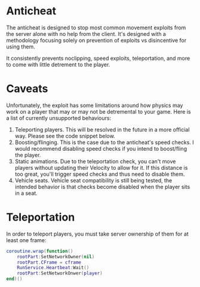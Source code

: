 # Anticheat
The anticheat is designed to stop most common movement exploits from the server alone with no help from the client.
It's designed with a methodology focusing solely on prevention of exploits vs disincentive for using them.

It consistently prevents noclipping, speed exploits, teleportation, and more to come with little detrement to the player.

# Caveats
Unfortunately, the exploit has some limitations around how physics may work on a player that may or may not be detremental to your game.
Here is a list of currently unsupported behaviours:
1. Teleporting players. This will be resolved in the future in a more official way. Please see the code snippet below.
2. Boosting/flinging. This is the case due to the anticheat's speed checks. I would recommend disabling speed checks if you intend to boost/fling the player.
3. Static animations. Due to the teleportation check, you can't move players without updating their Velocity to allow for it. If this distance is too great, you'll trigger speed checks and thus need to disable them.
4. Vehicle seats. Vehicle seat compatibility is still being tested, the intended behavior is that checks become disabled when the player sits in a seat.

# Teleportation
In order to teleport players, you must take server ownership of them for at least one frame:
```lua
coroutine.wrap(function()
	rootPart:SetNetworkOwner(nil)
	rootPart.CFrame = cframe
	RunService.Heartbeat:Wait()
	rootPart:SetNetworkOnwer(player)
end)()
```
